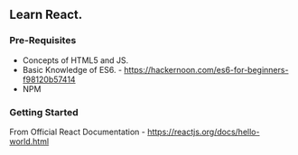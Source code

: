 ## Learn React.
### Pre-Requisites
- Concepts of HTML5 and JS.
- Basic Knowledge of ES6. - https://hackernoon.com/es6-for-beginners-f98120b57414
- NPM
### Getting Started
From Official React Documentation - https://reactjs.org/docs/hello-world.html
